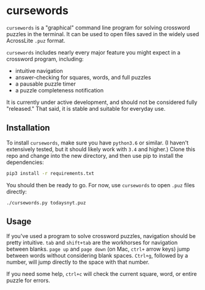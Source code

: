 # cursewords

`cursewords` is a "graphical" command line program for solving crossword puzzles in the terminal. It can be used to open files saved in the widely used AcrossLite `.puz` format.

`cursewords` includes nearly every major feature you might expect in a crossword program, including:

* intuitive navigation
* answer-checking for squares, words, and full puzzles
* a pausable puzzle timer
* a puzzle completeness notification

It is currently under active development, and should not be considered fully "released." That said, it is stable and suitable for everyday use.

## Installation

To install `cursewords`, make sure you have `python3.6` or similar. (I haven't extensively tested, but it should likely work with `3.4` and higher.) Clone this repo and change into the new directory, and then use pip to install the dependencies:

```bash
pip3 install -r requirements.txt
```

You should then be ready to go. For now, use `cursewords` to open `.puz` files directly:

```
./cursewords.py todaysnyt.puz
```

## Usage

If you've used a program to solve crossword puzzles, navigation should be pretty intuitive. `tab` and `shift+tab` are the workhorses for navigation between blanks. `page up` and `page down` (on Mac, `ctrl+` arrow keys) jump between words without considering blank spaces. `Ctrl+g`, followed by a number, will jump directly to the space with that number.

If you need some help, `ctrl+c` will check the current square, word, or entire puzzle for errors.
